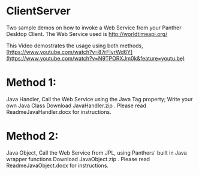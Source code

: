 # ClientServer
Two sample demos  on how to invoke a Web Service from  your Panther Desktop Client.
The Web Service used is http://worldtimeapi.org/

This Video demostrates the usage using  both methods, [https://www.youtube.com/watch?v=87rFIvrWd6Y](https://www.youtube.com/watch?v=N9TPORXJm0k&feature=youtu.be)

# Method 1:
Java Handler, Call the Web Service using the Java Tag property; Write your own Java Class
Download JavaHandler.zip . Please read ReadmeJavaHandler.docx  for instructions.



# Method 2:
Java Object,  Call the Web Service  from JPL, using Panthers' built in  Java wrapper functions
Download JavaObject.zip . Please read ReadmeJavaObject.docx for instructions.
 

 


